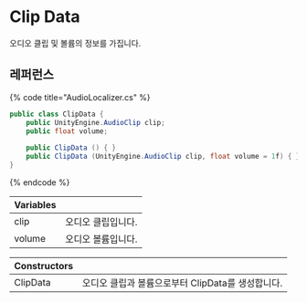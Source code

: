 # Clip Data

오디오 클립 및 볼륨의 정보를 가집니다.

## 레퍼런스

{% code title="AudioLocalizer.cs" %}
```csharp
public class ClipData { 
    public UnityEngine.AudioClip clip;
    public float volume;
    
    public ClipData () { }
    public ClipData (UnityEngine.AudioClip clip, float volume = 1f) { }
}
```
{% endcode %}

| Variables |  |
| :--- | :--- |
| clip | 오디오 클립입니다. |
| volume | 오디오 볼륨입니다. |

| Constructors |  |
| :--- | :--- |
| ClipData | 오디오 클립과 볼륨으로부터 ClipData를 생성합니다. |

